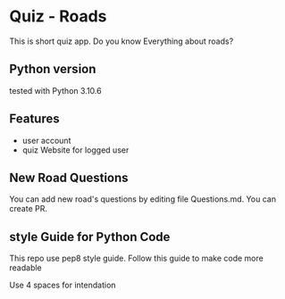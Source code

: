 #  Quiz - Roads 
This is short quiz app. Do you know Everything about roads?

## Python version
tested with Python 3.10.6

## Features
- user account
- quiz Website for logged user

## New Road Questions
You can add new road's questions by editing file Questions.md. You can create PR.

## style Guide for Python Code
This repo use pep8 style guide. Follow this guide to make code more readable

Use 4 spaces for intendation
